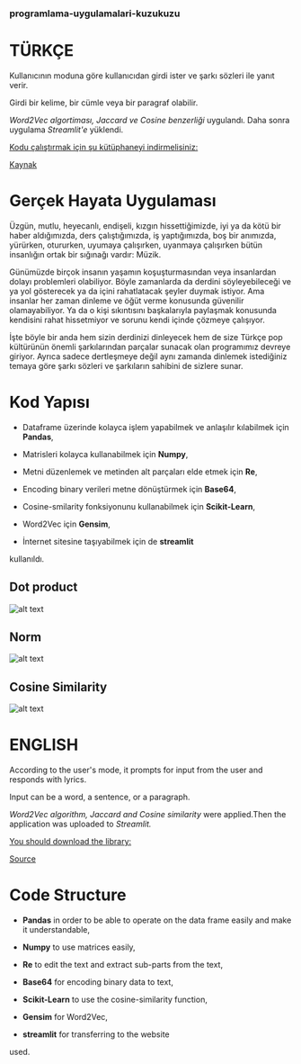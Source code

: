 ### programlama-uygulamalari-kuzukuzu
TÜRKÇE
======
Kullanıcının moduna göre kullanıcıdan girdi ister ve şarkı sözleri ile yanıt verir. 

Girdi bir kelime, bir cümle veya bir paragraf olabilir.

*Word2Vec algortiması, Jaccard ve Cosine benzerliği* uygulandı. 
Daha sonra uygulama *Streamlit'e* yüklendi.

[Kodu çalıştırmak için şu kütüphaneyi indirmelisiniz:](https://drive.google.com/drive/folders/1IBMTAGtZ4DakSCyAoA4j7Ch0Ft1aFoww?usp=drive_open "TRMODEL")

[Kaynak](https://github.com/akoksal/Turkish-Word2Vec)

# Gerçek Hayata Uygulaması
 Üzgün, mutlu, heyecanlı, endişeli, kızgın hissettiğimizde, iyi ya da kötü bir haber aldığımızda, ders çalıştığımızda, iş yaptığımızda, boş bir anımızda, yürürken, otururken, uyumaya çalışırken, uyanmaya çalışırken bütün insanlığın ortak bir
sığınağı vardır: Müzik.
 
Günümüzde birçok insanın yaşamın koşuşturmasından veya insanlardan dolayı problemleri olabiliyor. Böyle zamanlarda da derdini söyleyebileceği ve ya yol
gösterecek ya da içini rahatlatacak şeyler duymak istiyor. Ama insanlar her zaman dinleme ve öğüt verme konusunda güvenilir olamayabiliyor. Ya da o kişi sıkıntısını başkalarıyla paylaşmak konusunda kendisini rahat hissetmiyor ve sorunu kendi içinde
çözmeye çalışıyor.

İşte böyle bir anda hem sizin derdinizi dinleyecek hem de size Türkçe pop kültürünün önemli şarkılarından parçalar sunacak olan programımız devreye giriyor.
Ayrıca sadece dertleşmeye değil aynı zamanda dinlemek istediğiniz temaya göre şarkı sözleri ve şarkıların sahibini de sizlere sunar.

# Kod Yapısı
- Dataframe üzerinde kolayca işlem yapabilmek ve anlaşılır kılabilmek için **Pandas**,

- Matrisleri kolayca kullanabilmek için **Numpy**,

- Metni düzenlemek ve metinden alt parçaları elde etmek için **Re**,

- Encoding binary verileri metne dönüştürmek için **Base64**,

- Cosine-smilarity fonksiyonunu kullanabilmek için **Scikit-Learn**,
 
- Word2Vec için **Gensim**,

- İnternet sitesine taşıyabilmek için de **streamlit**

kullanıldı.

## Dot product
![alt text](https://github.com/benguyurdakul/programlama-uygulamalari-kuzukuzu/blob/main/dot%20product.PNG)

## Norm
![alt text](https://github.com/benguyurdakul/programlama-uygulamalari-kuzukuzu/blob/main/norm.PNG)

## Cosine Similarity
![alt text](https://github.com/benguyurdakul/programlama-uygulamalari-kuzukuzu/blob/main/cosine%20similarity.PNG)


ENGLISH
======
According to the user's mode, it prompts for input from the user and responds with lyrics.

Input can be a word, a sentence, or a paragraph.

*Word2Vec algorithm, Jaccard and Cosine similarity* were applied.Then the application was uploaded to *Streamlit.*

[You should download the library:](https://drive.google.com/drive/folders/1IBMTAGtZ4DakSCyAoA4j7Ch0Ft1aFoww?usp=drive_open "TRMODEL")

[Source](https://github.com/akoksal/Turkish-Word2Vec)

# Code Structure
- **Pandas** in order to be able to operate on the data frame easily and make it understandable,

- **Numpy** to use matrices easily,

- **Re** to edit the text and extract sub-parts from the text,

- **Base64** for encoding binary data to text,

- **Scikit-Learn** to use the cosine-similarity function,
 
- **Gensim** for Word2Vec,

- **streamlit** for transferring to the website

used.
